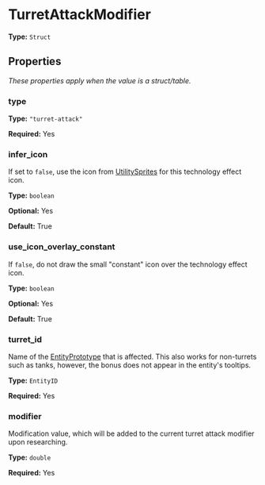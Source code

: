 # TurretAttackModifier

**Type:** `Struct`

## Properties

*These properties apply when the value is a struct/table.*

### type

**Type:** `"turret-attack"`

**Required:** Yes

### infer_icon

If set to `false`, use the icon from [UtilitySprites](prototype:UtilitySprites) for this technology effect icon.

**Type:** `boolean`

**Optional:** Yes

**Default:** True

### use_icon_overlay_constant

If `false`, do not draw the small "constant" icon over the technology effect icon.

**Type:** `boolean`

**Optional:** Yes

**Default:** True

### turret_id

Name of the [EntityPrototype](prototype:EntityPrototype) that is affected. This also works for non-turrets such as tanks, however, the bonus does not appear in the entity's tooltips.

**Type:** `EntityID`

**Required:** Yes

### modifier

Modification value, which will be added to the current turret attack modifier upon researching.

**Type:** `double`

**Required:** Yes

